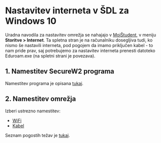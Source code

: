 # Nastavitev interneta v ŠDL za Windows 10

Uradna navodila za nastavitev omrežja se nahajajo v [MojŠtudent](https://student.sd-lj.si), v meniju **Storitve > Internet**. Ta spletna stran je na računalniku dosegljiva tudi, ko nismo še nastavili interneta, pod pogojem da imamo priključen kabel - to nam pride prav, saj potrebujemo za nastavitev interneta prenesti datoteko Eduroam.exe (na spletni strani je povezava).

## 1. Namestitev SecureW2 programa

Namestitev programa je opisana [tukaj](./content/SecureW2.md).

## 2. Namestitev omrežja
Izberi ustrezno namestitev:
* [WiFi](./content/WiFi.md)
* [Kabel](./content/Kabel.md)

Seznam pogostih težav je [tukaj](./content/FAQ.md).
